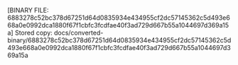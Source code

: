 [BINARY FILE: 6883278c52bc378d67251d64d0835934e434955cf2dc57145362c5d493e668a0e0992dca1880f67f1cbfc3fcdfae40f3ad729d667b55a1044697d369a15a]
Stored copy: docs/converted-binary/6883278c52bc378d67251d64d0835934e434955cf2dc57145362c5d493e668a0e0992dca1880f67f1cbfc3fcdfae40f3ad729d667b55a1044697d369a15a
